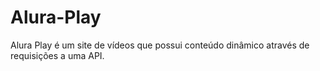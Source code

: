 # Alura-Play
Alura Play é um site de vídeos que possui conteúdo dinâmico através de requisições a uma API.
